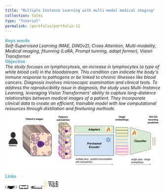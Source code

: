 ```yaml
---
title: "Multiple Instance Learning with multi-modal medical imaging"
collection: talks
type: "Tutorial"
permalink: /portfolio/portfolio-11
---
```


<span style="color:rgba(82,173,200,255)"> **Keys words** </span>\
*Self-Supervised Learning (MAE, DiNOv2), Cross Attention, Multi-modality, Medical imaging, fitunning (LoRA, Prompt tunning, adapt former), Vision Transformer* \
<span style="color:rgba(82,173,200,255)">**Objective**</span>\
*The study focuses on lymphocytosis, an increase in lymphocytes (a type of white blood cell) in the bloodstream. This condition can indicate the body's immune response to pathogens or be linked to chronic illnesses like blood cancers. Diagnosis involves microscopic examination and clinical tests. To address the reproducibility issue in diagnosis, the study uses Multi-Instance Learning, leveraging Vision Transformers' ability to capture long-distance relationships between medical images of a patient. They incorporate clinical data to create an efficient, trainable model with low computational resources through distillation and finetuning methods.*\
<img src="/images/dlmi/mil_im.png" alt="mil_im" width="600" height="200" /> \
<span style="color:rgba(82,173,200,255)"> **Links** </span> \
[<img src="/images/GitHub.png" alt="GitHub" width="37.5" height="12.5" />](https://github.com/b-ptiste/dlmi) [<img src="/images/report_icone.png" alt="Report" width="37.5" height="12.5" />](https://drive.google.com/file/d/1Ewp0DFXEhgEjMmSIXJdOwpG5lwtnP4aQ/view?usp=sharing) [<img src="/images/class_icone.png" alt="Report" width="37.5" height="12.5" />](https://www.master-mva.com/cours/deep-learning-for-medical-imaging/) [<img src="/images/w&b.png" alt="Report" width="50" height="33" />](https://wandb.ai/ii_timm/DLMI/reports/Some-insights-of-our-expriments--Vmlldzo3MzIwNTUz?accessToken=w0yt6pbclcmnhmd0x5b4rsou2dv720l14peuc6gjsuwgf7ai5m7389rnug5kj26v)
